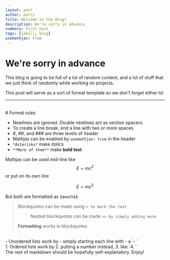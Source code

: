 ```yaml
---
layout: post
author: perry
title: Welcome to the Blog!
description: We're sorry in advance
summary: First post
tags: [jekyll, blog]
usemathjax: true
---
```

# We're sorry in advance

This blog is going to be full of a lot of random content,
and a lot of stuff that we just think of randomly while
working on projects.

This post will serve as a sort of format template so we
don't forget either lol

---

<br/>
# Format rules

- Newlines are ignored. Double newlines act as section spacers.
- To create a line break, end a line with two or more spaces
- #, ##, and ### are three levels of header
- Mathjax can be enabled by `usemathjax: true` in the header
- `*Asterisks*` make *italics*
- `**More of them**` make **bold text**

Mathjax can be used mid-line like $$E=mc^2$$ or put on its own line  

$$E=mc^2$$  

But both are formatted as `$$math$$`

> Blockquotes can be made using `> to mark the text`
>
>> Nested blockquotes can be made `>> by simply adding more`
>
> **Formatting** works in blockquotes 

<br/>
- Unordered lists work by
- simply starting each line with
- a `- `

<br/>
1. Ordered lists work by
2. putting a number instead,
3. like `4. `

<br/>
The rest of markdown should be hopefully self-explanatory. Enjoy!